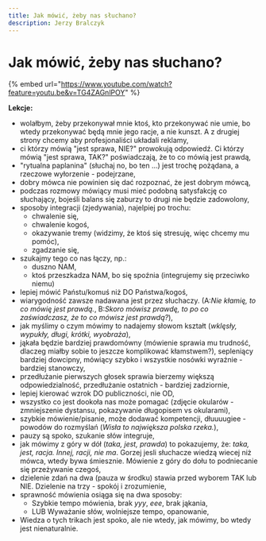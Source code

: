 ```yaml
---
title: Jak mówić, żeby nas słuchano?
description: Jerzy Bralczyk
---
```


# Jak mówić, żeby nas słuchano?

{% embed url="https://www.youtube.com/watch?feature=youtu.be&v=TG4ZAGnlPOY" %}

**Lekcje:**

* wolałbym, żeby przekonywał mnie ktoś, kto przekonywać nie umie, bo wtedy przekonywać będą mnie jego racje, a nie kunszt. A z drugiej strony chcemy aby profesjonaliści układali reklamy,
* ci którzy mówią "jest sprawa, NIE?" prowokują odpowiedź. Ci którzy mówią "jest sprawa, TAK?" poświadczają, że to co mówią jest prawdą,
* "rytualna paplanina" (słuchaj no, bo ten ...) jest trochę pożądana, a rzeczowe wyłorzenie - podejrzane,
* dobry mówca nie powinien się dać rozpoznać, że jest dobrym mówcą,
* podczas rozmowy mówiący musi mieć podobną satysfakcję co słuchający, bojeśli balans się zaburzy to drugi nie będzie zadowolony,
* sposoby integracji (zjedywania), najelpiej po trochu:
  * chwalenie się,
  * chwalenie kogoś,
  * okazywanie tremy (widzimy, że ktoś się stresuję, więc chcemy mu pomóc),
  * zgadzanie się,
* szukajmy tego co nas łączy, np.:
  * duszno NAM,
  * ktoś przeszkadza NAM, bo się spoźnia (integrujemy się przeciwko niemu)
* lepiej mówić Państu/komuś niż DO Państwa/kogoś,
* wiarygodność zawsze nadawana jest przez słuchaczy. (A:_Nie kłamię, to co mówię jest prawdą._, B:_Skoro mówisz prawdę, to po co zaświadczasz, że to co mówisz jest prawdą?_),
* jak myślimy o czym mówimy to nadajemy słowom kształt (_wklęsły, wypukły, długi, krótki, wyobraża_),
* jąkała będzie bardziej prawdomówny (mówienie sprawia mu trudność, dlaczeg miałby sobie to jeszcze komplikować kłamstwem?), sepleniący bardziej dowcipny, mówiący szybko i wszystkie nosówki wyraźnie - bardziej stanowczy,
* przedłużanie pierwszych głosek sprawia bierzemy większą odpowiedzialność, przedłużanie ostatnich - bardziej zadziornie,
* lepiej kierować wzrok DO publiczności, nie OD,
* wszystko co jest dookoła nas może pomagać (zdjęcie okularów - zmniejszenie dystansu, pokazywanie długopisem vs okularami),
* szybkie mówienie/pisanie, może dodawać kompetencji, dłuuuugiee - powodów do rozmyślań (_Wisła to największa polska rzeka._),
* pauzy są spoko, szukanie słów integruje,
* jak mówimy z góry w dół (_taka, jest, prawda_) to pokazujemy, że: _taka, jest, racja. Innej, racji, nie ma_. Gorzej jesli słuchacze wiedzą wiecej niż mówca, wtedy bywa śmiesznie. Mówienie z góry do dołu to podniecanie się przeżywanie czegoś,
* dzielenie zdań na dwa (pauza w środku) stawia przed wyborem TAK lub NIE. Dzielenie na trzy - spokój i zrozumienie,
* sprawność mówienia osiąga się na dwa sposoby:
	*  Szybkie tempo mówienia, brak *yyy*, *eee*, brak jąkania,
	* LUB Wyważanie słów, wolniejsze tempo, opanowanie,
* Wiedza o tych trikach jest spoko, ale nie wtedy, jak mówimy, bo wtedy jest nienaturalnie.
